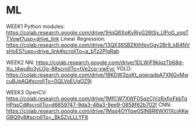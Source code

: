 # ML

WEEK1
Python modules: https://colab.research.google.com/drive/1HqQ6XpKvRjyG26tSy_UPoG_vqgTTVowt?usp=drive_link
Linear Regression: https://colab.research.google.com/drive/13QX36SBZKthfpvGgy2Br9_kB4NVsHoES?usp=drive_link#scrollTo=a_bTz2PlgRah

WEEK2
NN: https://colab.research.google.com/drive/1DLWiF9klqzTb68d-Xu_I4wu8o3yLOg-8#scrollTo=tVe2cp-vwEyc
YOLO: https://colab.research.google.com/drive/18KDW3zoKt_popradpA7XNGvMwcuBJpAQ#scrollTo=0QLVoEUgOZ9j

WEEK3
OpenCV: https://colab.research.google.com/drive/1MfCW7XWF0SqzCjVzRxfixFkbTgHPqsCd#scrollTo=d6659747-9da3-48a3-9ee9-0858f62b702f
CNN: https://colab.research.google.com/drive/1Msq4OYfqw0SIN8R6WXI1XcjAKwGBQ9y8#scrollTo=_BkSZvLLLYF8
